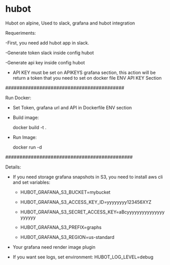 # hubot

Hubot on alpine, Used to slack, grafana and hubot integration

Requeriments:

-First, you need add hubot app in slack.

-Generate token slack inside config hubot

-Generate api key inside config hubot

- API KEY must be set on APIKEYS grafana section, this action will be return a token that you need to set on docker file ENV API KEY Section


##########################################

Run Docker:

- Set Token, grafana url and API in Dockerfile ENV section
- Build image:

    docker build -t <name> .

- Run Image:

    docker run <name> -d

#############################################

Details:

- If you need storage grafana snapshots in S3, you need to install aws cli and set variables:


    - HUBOT_GRAFANA_S3_BUCKET=mybucket
    
    - HUBOT_GRAFANA_S3_ACCESS_KEY_ID=yyyyyyyy123456XYZ
    
    - HUBOT_GRAFANA_S3_SECRET_ACCESS_KEY=aBcyyyyyyyyyyyyyyyyyyyyy
    
    - HUBOT_GRAFANA_S3_PREFIX=graphs
    
    - HUBOT_GRAFANA_S3_REGION=us-standard

- Your grafana need render image plugin

- If you want see logs, set environment: HUBOT_LOG_LEVEL=debug



